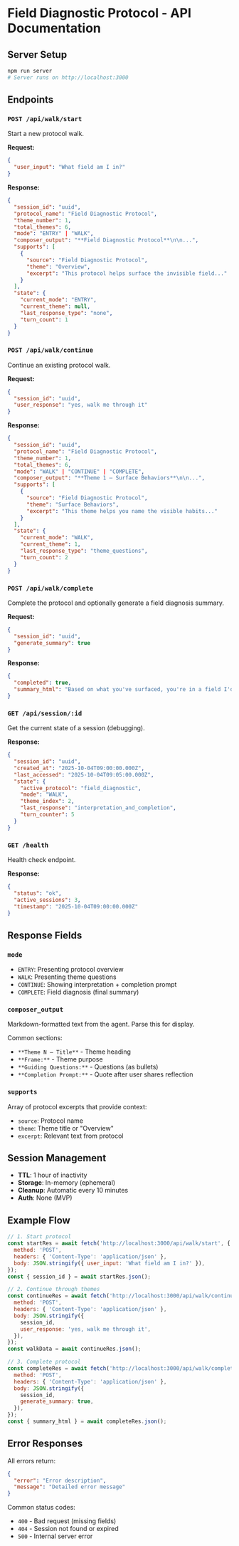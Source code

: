 # Field Diagnostic Protocol - API Documentation

## Server Setup

```bash
npm run server
# Server runs on http://localhost:3000
```

## Endpoints

### `POST /api/walk/start`

Start a new protocol walk.

**Request:**

```json
{
  "user_input": "What field am I in?"
}
```

**Response:**

```json
{
  "session_id": "uuid",
  "protocol_name": "Field Diagnostic Protocol",
  "theme_number": 1,
  "total_themes": 6,
  "mode": "ENTRY" | "WALK",
  "composer_output": "**Field Diagnostic Protocol**\n\n...",
  "supports": [
    {
      "source": "Field Diagnostic Protocol",
      "theme": "Overview",
      "excerpt": "This protocol helps surface the invisible field..."
    }
  ],
  "state": {
    "current_mode": "ENTRY",
    "current_theme": null,
    "last_response_type": "none",
    "turn_count": 1
  }
}
```

### `POST /api/walk/continue`

Continue an existing protocol walk.

**Request:**

```json
{
  "session_id": "uuid",
  "user_response": "yes, walk me through it"
}
```

**Response:**

```json
{
  "session_id": "uuid",
  "protocol_name": "Field Diagnostic Protocol",
  "theme_number": 1,
  "total_themes": 6,
  "mode": "WALK" | "CONTINUE" | "COMPLETE",
  "composer_output": "**Theme 1 – Surface Behaviors**\n\n...",
  "supports": [
    {
      "source": "Field Diagnostic Protocol",
      "theme": "Surface Behaviors",
      "excerpt": "This theme helps you name the visible habits..."
    }
  ],
  "state": {
    "current_mode": "WALK",
    "current_theme": 1,
    "last_response_type": "theme_questions",
    "turn_count": 2
  }
}
```

### `POST /api/walk/complete`

Complete the protocol and optionally generate a field diagnosis summary.

**Request:**

```json
{
  "session_id": "uuid",
  "generate_summary": true
}
```

**Response:**

```json
{
  "completed": true,
  "summary_html": "Based on what you've surfaced, you're in a field I'd call **Velocity Over Depth**..."
}
```

### `GET /api/session/:id`

Get the current state of a session (debugging).

**Response:**

```json
{
  "session_id": "uuid",
  "created_at": "2025-10-04T09:00:00.000Z",
  "last_accessed": "2025-10-04T09:05:00.000Z",
  "state": {
    "active_protocol": "field_diagnostic",
    "mode": "WALK",
    "theme_index": 2,
    "last_response": "interpretation_and_completion",
    "turn_counter": 5
  }
}
```

### `GET /health`

Health check endpoint.

**Response:**

```json
{
  "status": "ok",
  "active_sessions": 3,
  "timestamp": "2025-10-04T09:00:00.000Z"
}
```

## Response Fields

### `mode`

- `ENTRY`: Presenting protocol overview
- `WALK`: Presenting theme questions
- `CONTINUE`: Showing interpretation + completion prompt
- `COMPLETE`: Field diagnosis (final summary)

### `composer_output`

Markdown-formatted text from the agent. Parse this for display.

Common sections:

- `**Theme N – Title**` - Theme heading
- `**Frame:**` - Theme purpose
- `**Guiding Questions:**` - Questions (as bullets)
- `**Completion Prompt:**` - Quote after user shares reflection

### `supports`

Array of protocol excerpts that provide context:

- `source`: Protocol name
- `theme`: Theme title or "Overview"
- `excerpt`: Relevant text from protocol

## Session Management

- **TTL**: 1 hour of inactivity
- **Storage**: In-memory (ephemeral)
- **Cleanup**: Automatic every 10 minutes
- **Auth**: None (MVP)

## Example Flow

```javascript
// 1. Start protocol
const startRes = await fetch('http://localhost:3000/api/walk/start', {
  method: 'POST',
  headers: { 'Content-Type': 'application/json' },
  body: JSON.stringify({ user_input: 'What field am I in?' }),
});
const { session_id } = await startRes.json();

// 2. Continue through themes
const continueRes = await fetch('http://localhost:3000/api/walk/continue', {
  method: 'POST',
  headers: { 'Content-Type': 'application/json' },
  body: JSON.stringify({
    session_id,
    user_response: 'yes, walk me through it',
  }),
});
const walkData = await continueRes.json();

// 3. Complete protocol
const completeRes = await fetch('http://localhost:3000/api/walk/complete', {
  method: 'POST',
  headers: { 'Content-Type': 'application/json' },
  body: JSON.stringify({
    session_id,
    generate_summary: true,
  }),
});
const { summary_html } = await completeRes.json();
```

## Error Responses

All errors return:

```json
{
  "error": "Error description",
  "message": "Detailed error message"
}
```

Common status codes:

- `400` - Bad request (missing fields)
- `404` - Session not found or expired
- `500` - Internal server error
